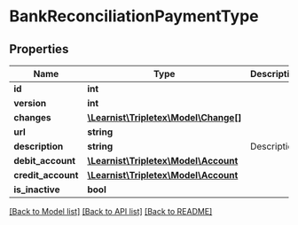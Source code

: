 # BankReconciliationPaymentType

## Properties
Name | Type | Description | Notes
------------ | ------------- | ------------- | -------------
**id** | **int** |  | [optional] 
**version** | **int** |  | [optional] 
**changes** | [**\Learnist\Tripletex\Model\Change[]**](Change.md) |  | [optional] 
**url** | **string** |  | [optional] 
**description** | **string** | Description | [optional] 
**debit_account** | [**\Learnist\Tripletex\Model\Account**](Account.md) |  | [optional] 
**credit_account** | [**\Learnist\Tripletex\Model\Account**](Account.md) |  | [optional] 
**is_inactive** | **bool** |  | [optional] 

[[Back to Model list]](../../README.md#documentation-for-models) [[Back to API list]](../../README.md#documentation-for-api-endpoints) [[Back to README]](../../README.md)


